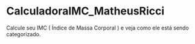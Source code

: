 # CalculadoraIMC_MatheusRicci
Calcule seu IMC ( Índice de Massa Corporal ) e veja como ele está sendo categorizado.
